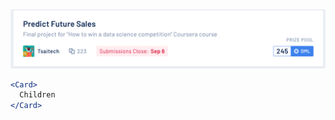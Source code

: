 <div class="examples">
  <div class="example">
    <a href="public/images/components/Card/1.png">
      <img src="public/images/components/Card/1.png" alt="Card 1" />
    </a>
  </div>
</div>

```jsx
<Card>
  Children
</Card>
```
